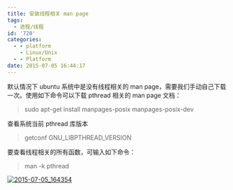 ```yaml
---
title: 安装线程相关 man page
tags:
  - 进程/线程
id: '720'
categories:
  - - platform
    - Linux/Unix
  - - Platform
date: 2015-07-05 16:44:17
---
```


默认情况下 ubuntu 系统中是没有线程相关的 man page，需要我们手动自己下载一次。使用如下命令可以下载 pthread 相关的 man page 文档：
<!-- more -->
> sudo apt-get install manpages-posix manpages-posix-dev

查看系统当前 pthread 库版本

> getconf GNU\_LIBPTHREAD\_VERSION

要查看线程相关的所有函数，可输入如下命令：

> man -k pthread

[![2015-07-05_164354](http://www.mycode.net.cn/wp-content/uploads/2015/07/2015-07-05_164354.png)](http://www.mycode.net.cn/wp-content/uploads/2015/07/2015-07-05_164354.png)